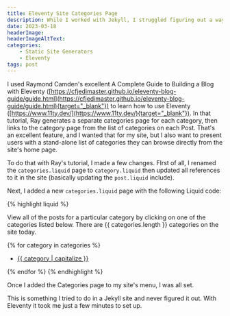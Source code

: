 ```yaml
---
title: Eleventy Site Categories Page
description: While I worked with Jekyll, I struggled figuring out a way to add a Categories page to a site. In this post, I describe a solution I created for Eleventy that does this.
date: 2023-03-18
headerImage: 
headerImageAltText: 
categories:
    - Static Site Generators
    - Eleventy
tags: post
---
```


I used Raymond Camden's excellent A Complete Guide to Building a Blog with Eleventy ([https://cfjedimaster.github.io/eleventy-blog-guide/guide.html](https://cfjedimaster.github.io/eleventy-blog-guide/guide.html){target="_blank"}) to learn how to use Eleventy ([https://www.11ty.dev/](https://www.11ty.dev/){target="_blank"}). In that tutorial, Ray generates a separate categories page for each category, then links to the category page from the list of categories on each Post. That's an excellent feature, and I wanted that for my site, but I also want to present users with a stand-alone list of categories they can browse directly from the site's home page.

To do that with Ray's tutorial, I made a few changes. FIrst of all, I renamed the `categories.liquid` page to `category.liquid` then updated all references to it in the site (basically updating the `post.liquid` include).

Next, I added a new `categories.liquid` page with the following Liquid code:

{% highlight liquid %}
<p>View all of the posts for a particular category by clicking on one of the categories listed below. There are {{ categories.length }} categories on the site today.</p>
{% for category in categories %}
    <ul>
        <li>
            <a href="{{ "/" | htmlBaseUrl }}category/{{ category | slugify }}">{{ category | capitalize }}</a>
        </li>
    </ul>
{% endfor %}
{% endhighlight %}

Once I added the Categories page to my site's menu, I was all set.

This is something I tried to do in a Jekyll site and never figured it out. With Eleventy it took me just a few minutes to set up.